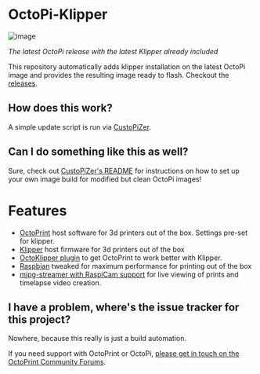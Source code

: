 # OctoPi-Klipper
![image](https://raw.githubusercontent.com/guysoft/OctoPi-Klipper/main/media/OctoPi-Klipper.png)

*The latest OctoPi release with the latest Klipper already included*

This repository automatically adds klipper installation on the latest OctoPi image
and provides the resulting image ready to flash. Checkout the [releases](https://github.com/guysoft/OctoPi-Klipper-CustoPiZer/releases).

## How does this work?

A simple update script is run via [CustoPiZer](https://github.com/OctoPrint/CustoPiZer).

## Can I do something like this as well?

Sure, check out [CustoPiZer's README](https://github.com/OctoPrint/CustoPiZer) for 
instructions on how to set up your own image build for modified but clean OctoPi images!


# Features

* [OctoPrint](http://octoprint.org) host software for 3d printers out of the box. Settings pre-set for klipper.
* [Klipper](https://github.com/KevinOConnor/klipper/) host firmware for 3d printers out of the box
* [OctoKlipper plugin](https://plugins.octoprint.org/plugins/klipper/) to get OctoPrint to work better with Klipper.
* [Raspbian](http://www.raspbian.org/) tweaked for maximum performance for printing out of the box
* [mjpg-streamer with RaspiCam support](https://github.com/jacksonliam/mjpg-streamer) for live viewing of prints and timelapse video creation.

## I have a problem, where's the issue tracker for this project?

Nowhere, because this really is just a build automation.

If you need support with OctoPrint or OctoPi, [please get in touch on the OctoPrint Community Forums](https://community.octoprint.org).
